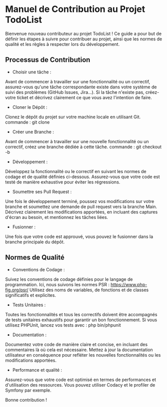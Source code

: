 # Manuel de Contribution au Projet TodoList

Bienvenue nouveau contributeur au projet TodoList ! Ce guide a pour but de définir les étapes à suivre pour contribuer au projet, ainsi que les normes de qualité et les règles à respecter lors du développement.

## Processus de Contribution

- Choisir une tâche :

Avant de commencer à travailler sur une fonctionnalité ou un correctif, assurez-vous qu'une tâche correspondante existe dans votre système de suivi des problèmes (GitHub Issues, Jira…).
Si la tâche n'existe pas, créez-votre ticket et décrivez clairement ce que vous avez l'intention de faire.

- Cloner le Dépôt :

Clonez le dépôt du projet sur votre machine locale en utilisant Git.
commande : git clone <url-du-depot>

- Créer une Branche :

Avant de commencer à travailler sur une nouvelle fonctionnalité ou un correctif, créez une branche dédiée à cette tâche.
commande : git checkout -b <nom-de-la-branche>

- Développement  :

Développez la fonctionnalité ou le correctif en suivant les normes de codage et de qualité définies ci-dessous.
Assurez-vous que votre code est testé de manière exhaustive pour éviter les régressions.

- Soumettre ses Pull Request :

Une fois le développement terminé, poussez vos modifications sur votre branche et soumettez une demande de pull request vers la branche Main.
Décrivez clairement les modifications apportées, en incluant des captures d'écran au besoin, et mentionnez les tâches liées.

- Fusionner :

Une fois que votre code est approuvé, vous pouvez le fusionner dans la branche principale du dépôt.

## Normes de Qualité

- Conventions de Codage :

Suivez les conventions de codage définies pour le langage de programmation. Ici, nous suivons les normes PSR : https://www.php-fig.org/psr/
Utilisez des noms de variables, de fonctions et de classes significatifs et explicites.

- Tests Unitaires :

Toutes les fonctionnalités et tous les correctifs doivent être accompagnés de tests unitaires exhaustifs pour garantir un bon fonctionnement.
Si vous utilisez PHPUnit, lancez vos tests avec : php bin/phpunit

- Documentation :

Documentez votre code de manière claire et concise, en incluant des commentaires là où cela est nécessaire.
Mettez à jour la documentation utilisateur en conséquence pour refléter les nouvelles fonctionnalités ou les modifications apportées.

- Performance et qualité :

Assurez-vous que votre code est optimisé en termes de performances et d'utilisation des ressources. Vous pouvez utiliser Codacy et le profiler de Symfony par exemple.


Bonne contribution !